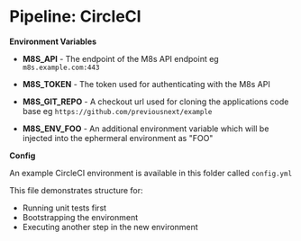 Pipeline: CircleCI
==================

**Environment Variables**

* **M8S_API** - The endpoint of the M8s API endpoint eg `m8s.example.com:443`
* **M8S_TOKEN** - The token used for authenticating with the M8s API
* **M8S_GIT_REPO** - A checkout url used for cloning the applications code base eg `https://github.com/previousnext/example`

* **M8S_ENV_FOO** - An additional environment variable which will be injected into the ephermeral environment as "FOO"

**Config**

An example CircleCI environment is available in this folder called `config.yml`

This file demonstrates structure for:

* Running unit tests first
* Bootstrapping the environment
* Executing another step in the new environment